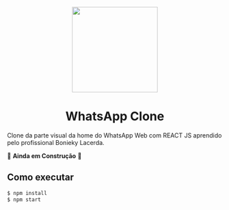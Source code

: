 <p align="center">
  <img src="https://cdn2.iconfinder.com/data/icons/social-messaging-ui-color-shapes-2-free/128/social-whatsapp-circle-512.png" width="200" />
</p>

<h1 align="center">
 WhatsApp Clone
</h1>

Clone da parte visual da home do WhatsApp Web com REACT JS aprendido pelo profissional Bonieky Lacerda.

🚧 **Ainda em Construção** 🚧




## Como executar

```bash
$ npm install
$ npm start
```
<br/>